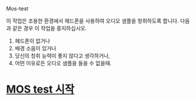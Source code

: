 Mos-test

이 작업은 조용한 환경에서 헤드폰을 사용하여 오디오 샘플을 청취하도록 합니다. 다음과 같은 경우 이 작업을 중지하십시오.
1. 헤드폰이 없거나
2. 배경 소음이 있거나
3. 당신의 청취 능력이 좋지 않다고 생각하거나,
4. 어떤 이유로든 오디오 샘플을 들을 수 없을때.

<h1><a class="p-2 text-muted" href="./test_page1/index.html">MOS test 시작</a></h1>